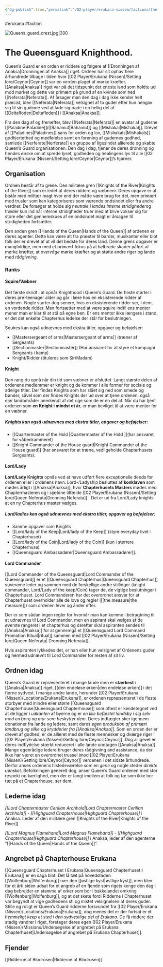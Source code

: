 ```yaml
---
{"dg-publish":true,"permalink":"/02-player/erukana-nissen/factions/the-queensguard/"}
---
```


#erukana #faction 

![Queens_guard_crest.jpg|300](/img/user/10%20Attachments/Queens_guard_crest.jpg)

# The Queensguard Knighthood. 
Queen’s Guard er en orden er riddere og følgere af [[Dronningen af Anaksa\|Dronningen af Anaksa]] riget. Ordnen har sit ophav flere århundrede tilbage i tiden hvor [[02 Player/Erukana (Nissen)/Setting lore/Ceynor\|Ceynor]] var en verden plaget af mørke kræfter. [[Anaksa\|Anaksa]] riget var på det tidspunkt det eneste land som holdte ud mod mørket og dette var primært på grund af en kvinde som hed [[Neferata\|Neferata]]. Af årsager man den dag i dag ikke kender helt præcist, blev [[Neferata\|Neferata]] velsignet af to guder efter hun hengav sig til sin gudinde ved at lade sig bade i en hellig del af [[Deltafloden\|Deltafloden]] i [[Anaksa\|Anaksa]].

Fra den dag af og fremefter, blev [[Neferata\|Neferata]] en avatar af guderne [[Paladine\|Paladine]]/[[Bahamut\|Bahamut]] og [[Mishakal\|Mishakal]]. Drevet af [[Paladines\|Paladines]] sans for orden og lov, [[Mishakals\|Mishakals]] godhjertethed og medfølelse samt en forening af gudernes godhed, samlede [[Nerferate\|Nerferate]] en gruppe af ligesindet allierede og skabte Queen’s Guard organisationen. Den dag i dag, tjener de deres dronning og hendes ønske om at sprede lyset, godheden og healingens lys til alle [[02 Player/Erukana (Nissen)/Setting lore/Ceynor\|Ceynor]]’s hjørner.

## Organisation
Ordnen består af to grene. Den militære gren [[Knights of the River\|Knights of the River]] som er ledet af deres riddere og væbnere. Deres opgave er at bistår med militær magt hvor end der måtte være brug for det, men primært mod trusler som kan kategoriseres som værende ondsindet eller fra andre verdner. De forsøger at holde sig *neutrale i landes interne stridigheder*og træder kun ind når interne stridigheder truer med at blive vokser sig for store eller det gennemskues af en ondsindet magt er årsagen til stridigheden fortsætter.

Den anden gren [[Hands of the Queen\|Hands of the Queen]] af ordenen er deres agenter. Dette kan være alt fra præster til barder, musikanter eller blot folk der er drevet af at vil det bedste for deres land. Denne grens opgaver er mangfoldige, men med et primært fokus på at *helbrede* skader påført af mørke kræfter, at *overvåge* mørke kræfter og at støtte andre riger og lande med *rådgivning*.

### Ranks 

#### Squire/Væbner
Det første skridt i at opnår Knighthood i Queen’s Guard. De fleste starter i deres pre-teenager alder og går i lære hos en eksisterende ridder af ordenen. Nogle starter dog senere, hvis en eksisterende ridder ser, i dem, en vordende ridder. Man fortsætter med at være squire indtil ens mentor mener man er klar til at stå på egne ben. Er ens mentor ikke længere i stand, er det det enkelte Chapterhus ledelse der står for beslutningen.

Squires kan også udnævnes med ekstra titler, opgaver og beføjelser:

- [[Mastersergeant of arms\|Mastersergeant of arms]] (træner af Sergeants)
- [[Sectionmaster\|Sectionmaster]] (Har ansvaret for at styre et kompagni Sergeants i kamp)
- Knight/Ridder (tituleres som Sir/Madam)

#### Knight 
Den rang du opnå når din tid som væbner er afsluttet. 
Langt største delen af ordenens medlemmer er knight og de kommer i alle former for sociale og adelige titler. 
Der findes Knights som har slået sig ned som smede og bønder, såvel som der findes Knights der ud over at tjene ordenen, også ejer landområder anerkendt af det rige som de er en del af. 
Når du har tjent ordenen som **en Knight i mindst et år**, er man bevilget til at være mentor for en væbner.

##### Knights kan også udnævnes med ekstra titler, opgaver og beføjelser:
- [[Quartermaster of the Hold \|Quartermaster of the Hold ]](har ansvaret for våbenkammeret)
- [[Knight Commander of the House guard\|Knight Commander of the House guard]] (har ansvaret for at træne, vedligeholde Chapterhusets Sergeants).

#### Lord/Lady

**Lord/Lady Knights** opnås ved at have udført flere exceptionelle deeds for ordenen eller i ordenens navn. Lord-/Ladyship besluttes af **konklaven** som mødes årligt i [[Anaksa\|Anaksa]], hvor **Chapterhusets Masters** mødes med Chaptermasteren og i sjældne tilfælde [[02 Player/Erukana (Nissen)/Setting lore/Queen Neferata\|Dronning Neferata]]  . Det er ud fra Lord/Lady knights at en ny Chapterhus master vælges.

##### Lord/ladies kan også udnævnes med ekstra titler, opgaver og beføjelser:
- Samme opgaver som Knights
- [[Lord/lady of the Keep\|Lord/lady of the Keep]] (styre everyday livet i Chapterhuset)
- [[Lord/lady of the Coin\|Lord/lady of the Coin]] (kun i størrere Chapterhuse)
- [[Queensguard Ambassadører\|Queensguard Ambassadører]].

#### Lord Commander

[[Lord Commander of the Queensguard\|Lord Commander of the Queensguard]] er et [[Queensguard Chapterhus\|Queensguard Chapterhus]] suveræne leder og sammen med de forskellige andre stillinger (knight commander, Lord/Lady of the keep/Coin) tager de, de vigtige beslutninger i Chapterhuset. Lord Commanderen har det overordnet ansvar for at Chapterhuset overholder alle de love og regler ([[the measure\|the measure]]) som ordenen lever og ånder efter.

Der er som sådan ingen regler for hvornår man kan komme i betragtning til at udnævnes til Lord Commander, men en aspirant skal vælges af de øverste rangeret i et chapterhus og derefter skal aspiranten sendes til [[Anaksa\|Anaksa]] for at gennemgå et [[Queensguard Lord Command Promotion Ritual\|ritual]] sammen med [[02 Player/Erukana (Nissen)/Setting lore/Queen Neferata\| Dronning Neferata]]. 

Hvis aspiranten lykkedes det, er han eller hun velsignet af Ordenens guder og hermed udnævnt til Lord Commander for resten af sit liv.

## Ordnen idag 
Queen’s Guard er repræsenteret i mange lande men er **stærkest** i [[Anaksa\|Anaksa]] riget, [[den endeløse ørken\|den endeløse ørken]] i det fjerne sydvest. I mange andre lande, herunder [[02 Player/Erukana (Nissen)/Locations/Erukana\|Erukana]], er ordenen repræsenteret i de fleste storbyer med mindre eller større [[Queensguard Chapterhouse\|Queensguard Chapterhouse]] som oftest er kendetegnet ved at de ligger i *udkanten* af byerne og er *en lille befæstet landsby i sig selv med en borg og mur som beskytter dem*. Deres indtægter sker igennem donationer fra lande og ledere, samt deres *egen produktion af primært landbrug og silke og krydderier fra [[Anaksa\|Anaksa]]*. Som en orden der er drevet af godhed, er de allieret med de fleste mennesker og dværge riger i [[02 Player/Erukana (Nissen)/Setting lore/Ceynor\|Ceynor]]. Dog alligevel er deres indflydelse stærkt reduceret i alle lande undtagen [[Anaksa\|Anaksa]]. Mange egenrådige ledere bruger deres rådgivning and assistance, da der ikke har været en overordnet trussel imod [[02 Player/Erukana (Nissen)/Setting lore/Ceynor\|Ceynor]] verdenen i det sidste århundrede. Derfor anses ordenens tilstedeværelse som en *gene* og nogle steder *direkte uønsket*. Befolkningen generelt dog, anser Queen’s Guard ordenen med stor respekt og kærlighed, men der er langt imellem at folk og fæ som ikke bor tæt på et Chapterhouse, ser dem.

## Lederne idag

*[[Lord Chaptermaster Cerilian Archhold\|Lord Chaptermaster Cerilian Archhold]] - [[Highguard Chapterhouse\|Highguard Chapterhouse]]* i Anaksa. Leder af den militære gren [[Knights of the River\|Knights of the River]]

*[[Lord Magnus Flamehand\|Lord Magnus Flamehand]] -  [[Highguard Chapterhouse\|Highguard Chapterhouse]]* i Anaksa, leder af den agenterne ”[[Hands of the Queen\|Hands of the Queen]]”.

## Angrebet på Chapterhouse Erukana 
[[Queensguard Chapterhuset I Erukana\|Queensguard Chapterhuset I Erukana]] er en saga blot. Det lå tæt på hovedstaden [[Wolfenburg\|Wolfenburg]] nær den [[østlige kyst\|østlige kyst]], men blev for et årti siden udsat for et angreb af en fjende som rigets konge den dag i dag bebrejder en stamme af orker som bor i bakkelandet omkring [[Wolfenburg\|Wolfenburg]], og at det skete fordi Ridderne i Chapterhuset var begyndt at vige godhedens sti og mistet velsignelsen af deres guder. Stille og roligt er Queen’s Guard ridderne forsvundet fra [[02 Player/Erukana (Nissen)/Locations/Erukana\|Erukana]], dog menes det er der fortsat er et *hemmeligt keep et sted i den sydvestlige del af Erukana*. De få riddere der stadig vandrer i riget, foretager deres egen [[02 Player/Erukana (Nissen)/Missions/Undersøgelse af angrebet på Erukana Chapterhuset\|Undersøgelse af angrebet på Erukana Chapterhuset]].

## Fjender
[[Ridderne af Blodrosen\|Ridderne af Blodrosen]]